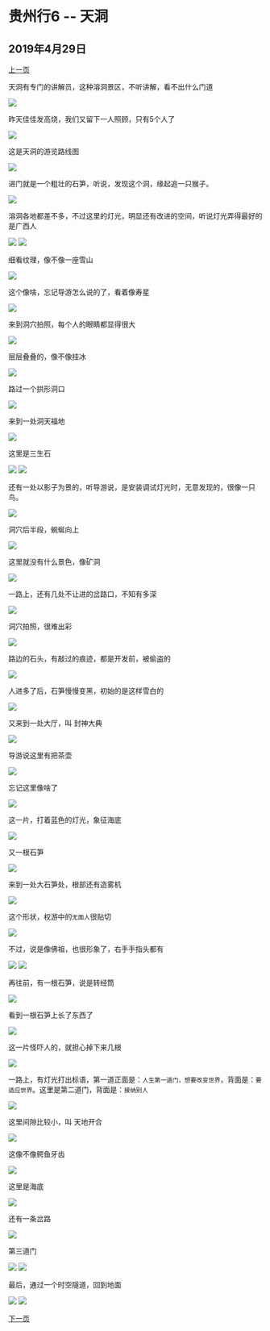 贵州行6 -- 天洞
=======================

2019年4月29日
-----------------------

[上一页](/2019/04/29/贵州行5.html)

天洞有专门的讲解员，这种溶洞景区，不听讲解，看不出什么门道

![]({{site.url}}/assets/blog-images/20190429/1-19.jpg)

昨天佳佳发高烧，我们又留下一人照顾，只有5个人了

![]({{site.url}}/assets/blog-images/20190429/1-20.jpg)

这是天洞的游览路线图

![]({{site.url}}/assets/blog-images/20190429/1-21.jpg)

进门就是一个粗壮的石笋，听说，发现这个洞，缘起追一只猴子。

![]({{site.url}}/assets/blog-images/20190429/1-22.jpg)

溶洞各地都差不多，不过这里的灯光，明显还有改进的空间，听说灯光弄得最好的是广西人

![]({{site.url}}/assets/blog-images/20190429/1-24.jpg)
![]({{site.url}}/assets/blog-images/20190429/1-23.jpg)

细看纹理，像不像一座雪山

![]({{site.url}}/assets/blog-images/20190429/1-25.jpg)

这个像啥，忘记导游怎么说的了，看着像寿星

![]({{site.url}}/assets/blog-images/20190429/1-26.jpg)

来到洞穴拍照，每个人的眼睛都显得很大

![]({{site.url}}/assets/blog-images/20190429/1-27.jpg)

层层叠叠的，像不像挂冰

![]({{site.url}}/assets/blog-images/20190429/1-28.jpg)

路过一个拱形洞口

![]({{site.url}}/assets/blog-images/20190429/1-29.jpg)

来到一处洞天福地

![]({{site.url}}/assets/blog-images/20190429/1-30.jpg)

这里是三生石

![]({{site.url}}/assets/blog-images/20190429/1-32.jpg)
![]({{site.url}}/assets/blog-images/20190429/1-31.jpg)

还有一处以影子为景的，听导游说，是安装调试灯光时，无意发现的，很像一只鸟。

![]({{site.url}}/assets/blog-images/20190429/1-33.jpg)

洞穴后半段，蜿蜒向上

![]({{site.url}}/assets/blog-images/20190429/1-34.jpg)

这里就没有什么景色，像矿洞

![]({{site.url}}/assets/blog-images/20190429/1-35.jpg)

一路上，还有几处不让进的岔路口，不知有多深

![]({{site.url}}/assets/blog-images/20190429/1-36.jpg)

洞穴拍照，很难出彩

![]({{site.url}}/assets/blog-images/20190429/1-37.jpg)

路边的石头，有敲过的痕迹，都是开发前，被偷盗的

![]({{site.url}}/assets/blog-images/20190429/1-38.jpg)

人进多了后，石笋慢慢变黑，初始的是这样雪白的

![]({{site.url}}/assets/blog-images/20190429/1-39.jpg)

又来到一处大厅，叫 封神大典

![]({{site.url}}/assets/blog-images/20190429/1-40.jpg)

导游说这里有把茶壶

![]({{site.url}}/assets/blog-images/20190429/1-41.jpg)

忘记这里像啥了

![]({{site.url}}/assets/blog-images/20190429/1-42.jpg)

这一片，打着蓝色的灯光，象征海底

![]({{site.url}}/assets/blog-images/20190429/1-43.jpg)

又一根石笋

![]({{site.url}}/assets/blog-images/20190429/1-44.jpg)

来到一处大石笋处，根部还有造雾机

![]({{site.url}}/assets/blog-images/20190429/1-45.jpg)

这个形状，权游中的`无面人`很贴切

![]({{site.url}}/assets/blog-images/20190429/1-46.jpg)

不过，说是像佛祖，也很形象了，右手手指头都有

![]({{site.url}}/assets/blog-images/20190429/1-47.jpg)
![]({{site.url}}/assets/blog-images/20190429/1-49.jpg)

再往前，有一根石笋，说是转经筒

![]({{site.url}}/assets/blog-images/20190429/1-50.jpg)

看到一根石笋上长了东西了

![]({{site.url}}/assets/blog-images/20190429/1-51.jpg)

这一片怪吓人的，就担心掉下来几根

![]({{site.url}}/assets/blog-images/20190429/1-53.jpg)

一路上，有灯光打出标语，第一道正面是：`人生第一道门，想要改变世界`，背面是：`要适应世界`。这里是第二道门，背面是：`接纳别人`

![]({{site.url}}/assets/blog-images/20190429/1-54.jpg)

这里间隙比较小，叫 天地开合

![]({{site.url}}/assets/blog-images/20190429/1-55.jpg)

这像不像鳄鱼牙齿

![]({{site.url}}/assets/blog-images/20190429/1-56.jpg)

这里是海底

![]({{site.url}}/assets/blog-images/20190429/1-57.jpg)

还有一条岔路

![]({{site.url}}/assets/blog-images/20190429/1-61.jpg)

第三道门

![]({{site.url}}/assets/blog-images/20190429/1-58.jpg)
![]({{site.url}}/assets/blog-images/20190429/1-59.jpg)


最后，通过一个时空隧道，回到地面

![]({{site.url}}/assets/blog-images/20190429/1-60.jpg)
![]({{site.url}}/assets/blog-images/20190429/1-62.jpg)

[下一页](/2019/04/29/贵州行7.html)
